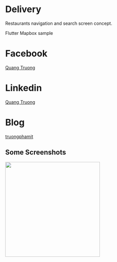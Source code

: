 # Delivery

Restaurants navigation and search screen concept.

Flutter Mapbox sample

# Facebook

[Quang Truong](https://www.facebook.com/truongphamit)

# Linkedin

[Quang Truong](https://www.linkedin.com/in/quang-truong-pham-860860142/)

# Blog

[truongphamit](https://truongphamit.github.io/)

## Some Screenshots

<img src="https://github.com/truongphamit/Flutter-Mapbox/blob/master/Screenshots/Simulator%20Screen%20Shot%20-%20iPhone%20X%20-%202018-11-19%20at%2009.52.28.png" height="300em"/>